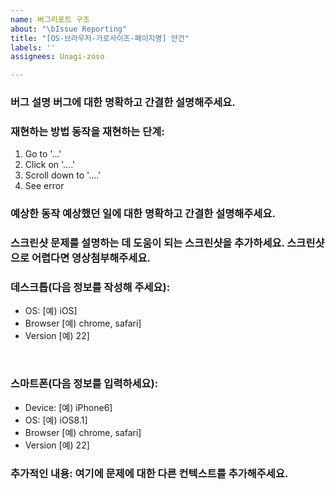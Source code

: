 ```yaml
---
name: 버그리포트 구조
about: "\bIssue Reporting"
title: "[OS-브라우저-가로사이즈-페이지명] 안건"
labels: ''
assignees: Unagi-zoso

---
```


### **버그 설명** 버그에 대한 명확하고 간결한 설명해주세요.

### **재현하는 방법** 동작을 재현하는 단계:

1. Go to '...'
2. Click on '....'
3. Scroll down to '....'
4. See error

### **예상한 동작** 예상했던 일에 대한 명확하고 간결한 설명해주세요.

### **스크린샷** 문제를 설명하는 데 도움이 되는 스크린샷을 추가하세요. 스크린샷으로 어렵다면 영상첨부해주세요.

### **데스크톱(다음 정보를 작성해 주세요):**
-   OS: [예) iOS]
-   Browser [예) chrome, safari]
-   Version [예) 22]

<br>

### **스마트폰(다음 정보를 입력하세요):**

-   Device: [예) iPhone6]
-   OS: [예) iOS8.1]
-   Browser [예) chrome, safari]
-   Version [예) 22]

### **추가적인 내용:** 여기에 문제에 대한 다른 컨텍스트를 추가해주세요.
